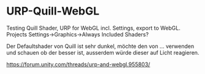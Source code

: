 # URP-Quill-WebGL

Testing Quill Shader, URP for WebGL incl. Settings, export to WebGL.
Projects Settings->Graphics->Always Included Shaders?

Der Defaultshader von Quill ist sehr dunkel, möchte den von ... verwenden und schauen ob der besser ist, ausserdem würde dieser auf Licht reagieren. 

https://forum.unity.com/threads/urp-and-webgl.955803/
